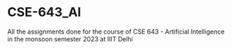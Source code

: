 # CSE-643_AI
All the assignments done for the course of CSE 643 - Artificial Intelligence in the monsoon semester 2023 at IIIT Delhi

